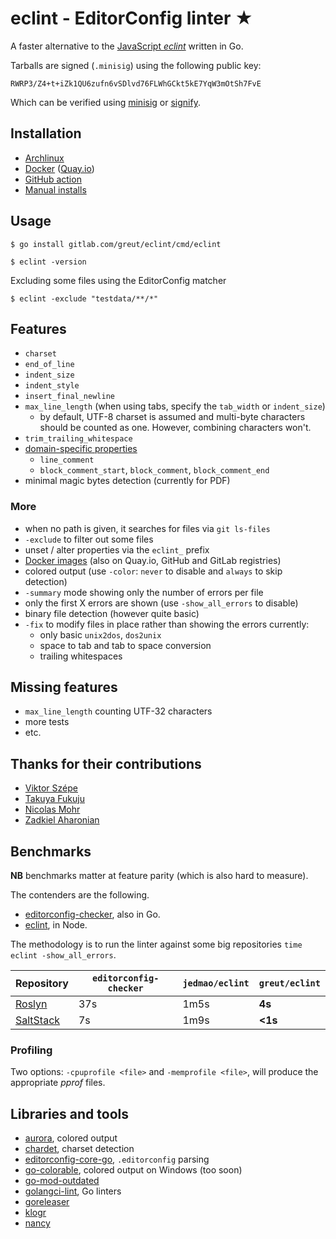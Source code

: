 # eclint - EditorConfig linter ★

A faster alternative to the [JavaScript _eclint_](https://github.com/jedmao/eclint) written in Go.

Tarballs are signed (`.minisig`) using the following public key:

    RWRP3/Z4+t+iZk1QU6zufn6vSDlvd76FLWhGCkt5kE7YqW3mOtSh7FvE

Which can be verified using [minisig](https://jedisct1.github.io/minisign/) or [signify](https://github.com/aperezdc/signify).

## Installation

- [Archlinux](https://aur.archlinux.org/packages/eclint/)
- [Docker](https://hub.docker.com/r/greut/eclint) ([Quay.io](https://quay.io/repository/greut/eclint))
- [GitHub action](https://github.com/greut/eclint-action/)
- [Manual installs](https://gitlab.com/greut/eclint/-/releases)

## Usage

```
$ go install gitlab.com/greut/eclint/cmd/eclint

$ eclint -version
```

Excluding some files using the EditorConfig matcher

```
$ eclint -exclude "testdata/**/*"
```

## Features

- `charset`
- `end_of_line`
- `indent_size`
- `indent_style`
- `insert_final_newline`
- `max_line_length` (when using tabs, specify the `tab_width` or `indent_size`)
    - by default, UTF-8 charset is assumed and multi-byte characters should be
    counted as one. However, combining characters won't.
- `trim_trailing_whitespace`
- [domain-specific properties][dsl]
    - `line_comment`
    - `block_comment_start`, `block_comment`, `block_comment_end`
- minimal magic bytes detection (currently for PDF)

### More

- when no path is given, it searches for files via `git ls-files`
- `-exclude` to filter out some files
- unset / alter properties via the `eclint_` prefix
- [Docker images](https://hub.docker.com/r/greut/eclint) (also on Quay.io, GitHub and GitLab registries)
- colored output (use `-color`: `never` to disable and `always` to skip detection)
- `-summary` mode showing only the number of errors per file
- only the first X errors are shown (use `-show_all_errors` to disable)
- binary file detection (however quite basic)
- `-fix` to modify files in place rather than showing the errors currently:
    - only basic `unix2dos`, `dos2unix`
    - space to tab and tab to space conversion
    - trailing whitespaces

## Missing features

- `max_line_length` counting UTF-32 characters
- more tests
- etc.

## Thanks for their contributions

- [Viktor Szépe](https://github.com/szepeviktor)
- [Takuya Fukuju](https://github.com/chalkygames123)
- [Nicolas Mohr](https://gitlab.com/nicmr)
- [Zadkiel Aharonian](https://gitlab.com/zadkiel_aharonian_c4)

## Benchmarks

**NB** benchmarks matter at feature parity (which is also hard to measure).

The contenders are the following.

- [editorconfig-checker](https://github.com/editorconfig-checker/editorconfig-checker), also in Go.
- [eclint](https://github.com/jedmao/eclint), in Node.

The methodology is to run the linter against some big repositories `time eclint -show_all_errors`.

| Repository    | `editorconfig-checker` | `jedmao/eclint` | `greut/eclint` |
|---------------|------------------------|-----------------|----------------|
| [Roslyn][]    | 37s                    | 1m5s            | **4s**         |
| [SaltStack][] | 7s                     | 1m9s            | **<1s**        |

[Roslyn]: https://github.com/dotnet/roslyn
[SaltStack]: https://github.com/saltstack/salt

### Profiling

Two options: `-cpuprofile <file>` and `-memprofile <file>`, will produce the appropriate _pprof_ files.

## Libraries and tools

- [aurora](https://github.com/logrusorgru/aurora), colored output
- [chardet](https://github.com/gogs/chardet), charset detection
- [editorconfig-core-go](https://github.com/editorconfig/editorconfig-core-go), `.editorconfig` parsing
- [go-colorable](https://github.com/mattn/go-colorable), colored output on Windows (too soon)
- [go-mod-outdated](https://github.com/psampaz/go-mod-outdated)
- [golangci-lint](https://github.com/golangci/golangci-lint), Go linters
- [goreleaser](https://goreleaser.com/)
- [klogr](https://github.com/kubernetes/klog/tree/master/klogr)
- [nancy](https://github.com/sonatype-nexus-community/nancy)

[dsl]: https://github.com/editorconfig/editorconfig/wiki/EditorConfig-Properties#ideas-for-domain-specific-properties
